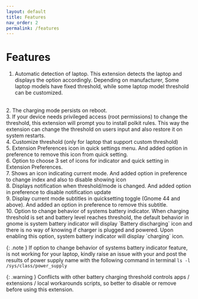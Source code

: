 ```yaml
---
layout: default
title: Features
nav_order: 2
permalink: /features
---
```


# Features

1. Automatic detection of laptop. This extension detects the laptop and displays the option accordingly. Depending on manufacturer, Some laptop models have fixed threshold, while some laptop model threshold can be customized.
<br>
2. The charging mode persists on reboot.
<br>
3. If your device needs privileged access (root permissions) to change the threshold, this extension will prompt you to install polkit rules. This way the extension can change the threshold on users input and also restore it on system restarts.
<br>
4. Customize threshold (only for laptop that support custom threshold)
<br>
5. Extension Preferences icon in quick settings menu. And added option in preference to remove this icon from quick setting.
<br>
6. Option to choose 3 set of icons for indicator and quick setting in Extension Preferences.
<br>
7. Shows an icon indicating current mode. And added option in preference to change index and also to disable showing icon
<br>
8. Displays notification when threshold/mode is changed. And added option in preference to disable notification update
<br>
9. Display current mode subtitles in quicksetting toggle (Gnome 44 and above). And added an option in preference to remove this subtitle.
<br>
10. Option to change behavior of systems battery indicator. When charging threshold is set and battery level reaches threshold, the default behavior in gnome is system battery indicator will display `Battery discharging` icon and there is no way of knowing if charger is plugged and powered. Upon enabling this option, system battery indicator will display `charging` icon.

{: .note }
If option to change behavior of systems battery indicator feature, is not working for your laptop, kindly raise an issue with your and post the results of power supply name with the following command in terminal `ls -l /sys/class/power_supply`

{: .warning }
Conflicts with other battery charging threshold controls apps / extensions / local workarounds scripts, so better to disable or remove before using this extension.
